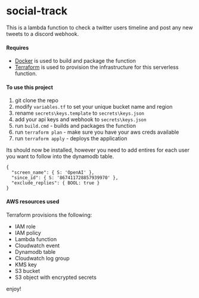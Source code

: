 # social-track

This is a lambda function to check a twitter users timeline and post any new tweets to a discord webhook.

#### Requires
- [Docker](https://docker.com) is used to build and package the function
- [Terraform](https://terraform.io) is used to provision the infrastructure for this serverless function.

#### To use this project

1. git clone the repo
2. modify `variables.tf` to set your unique bucket name and region
3. rename `secrets\keys.template` to `secrets\keys.json`
4. add your api keys and webhook to `secrets\keys.json`
5. run `build.cmd` - builds and packages the function
6. run `terraform plan` - make sure you have your aws creds available
7. run `terraform apply` - deploys the application

Its should now be installed, however you need to add entires for each user you want to follow into the dynamodb table.

    {
      "screen_name": { S: 'OpenAI' },
      "since_id": { S: '867411728857939970' },
      "exclude_replies": { BOOL: true }
    }


#### AWS resources used

Terraform provisions the following:
- IAM role
- IAM policy
- Lambda function
- Cloudwatch event
- Dynamodb table
- Cloudwatch log group
- KMS key
- S3 bucket
- S3 object with encrypted secrets

enjoy!
